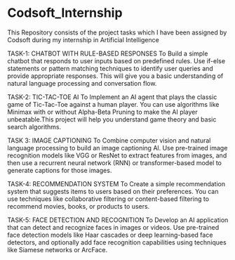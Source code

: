 # Codsoft_Internship

This Repository consists of the project tasks which I have been assigned by Codsoft during my internship in Artificial Intelligence

TASK-1: CHATBOT WITH RULE-BASED RESPONSES To Build a simple chatbot that responds to user inputs based on predefined rules. Use if-else statements or pattern matching techniques to identify user queries and provide appropriate responses. This will give you a basic understanding of natural language processing and conversation flow.

TASK-2: TIC-TAC-TOE AI To Implement an AI agent that plays the classic game of Tic-Tac-Toe against a human player. You can use algorithms like Minimax with or without Alpha-Beta Pruning to make the AI player unbeatable.This project will help you understand game theory and basic search algorithms.

TASK 3: IMAGE CAPTIONING To Combine computer vision and natural language processing to build an image captioning Al. Use pre-trained image recognition models like VGG or ResNet to extract features from images, and then use a recurrent neural network (RNN) or transformer-based model to generate captions for those images.

TASK-4: RECOMMENDATION SYSTEM To Create a simple recommendation system that suggests items to users based on their preferences. You can use techniques like collaborative filtering or content-based filtering to recommend movies, books, or products to users.

TASK-5: FACE DETECTION AND RECOGNITION To Develop an AI application that can detect and recognize faces in images or videos. Use pre-trained face detection models like Haar cascades or deep learning-based face detectors, and optionally add face recognition capabilities using techniques like Siamese networks or ArcFace.
